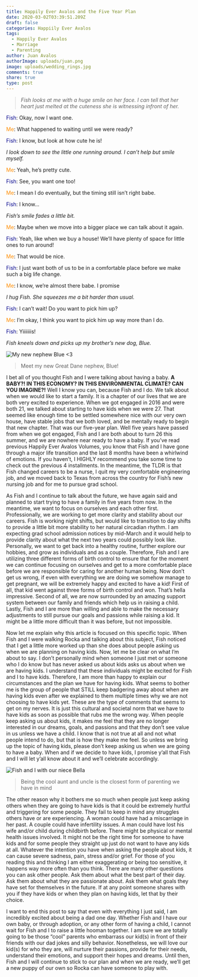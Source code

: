 ```yaml
---
title: Happily Ever Avalos and the Five Year Plan
date: 2020-03-02T03:39:51.209Z
draft: false
categories: Happiily Ever Avalos
tags:
  - Happily Ever Avalos
  - Marriage
  - Parenting
author: Juan Avalos
authorImage: uploads/juan.png
image: uploads/wedding_rings.jpg
comments: true
share: true
type: post
---
```

> *Fish looks at me with a huge smile on her face. I can tell that her heart just melted at the cuteness she is witnessing infront of her.*

<span style="color:darkblue">Fish</span>: Okay, now I want one.

<span style="color:darkorange">Me</span>: What happened to waiting until we were ready?

<span style="color:darkblue">Fish</span>: I know, but look at how cute he is!

*I look down to see the little one running around. I can’t help but smile myself.*

<span style="color:darkorange">Me</span>: Yeah, he’s pretty cute.

<span style="color:darkblue">Fish</span>: See, you want one too!

<span style="color:darkorange">Me</span>: I mean I do eventually, but the timing still isn’t right babe.

<span style="color:darkblue">Fish</span>: I know…

*Fish’s smile fades a little bit.*

<span style="color:darkorange">Me</span>: Maybe when we move into a bigger place we can talk about it again.

<span style="color:darkblue">Fish</span>: Yeah, like when we buy a house! We’ll have plenty of space for little ones to run around!

<span style="color:darkorange">Me</span>: That would be nice.

<span style="color:darkblue">Fish</span>: I just want both of us to be in a comfortable place before we make such a big life change.

<span style="color:darkorange">Me</span>: I know, we’re almost there babe. I promise

*I hug Fish. She squeezes me a bit harder than usual.*

<span style="color:darkblue">Fish</span>: I can’t wait! Do you want to pick him up?

<span style="color:darkorange">Me</span>: I’m okay, I think you want to pick him up way more than I do.

<span style="color:darkblue">Fish</span>: Yiiiiiiis!

*Fish kneels down and picks up my brother’s new dog, Blue.*



![My new nephew Blue <3](/uploads/blue_puppy.jpg "My new nephew Blue <3")

> Meet my new Great Dane nephew, Blue! 

I bet all of you thought Fish and I were talking about having a baby. **A BABY?! IN THIS ECONOMY? IN THIS ENVIRONMENTAL CLIMATE? CAN YOU IMAGINE?!** Well I know you can, because Fish and I do. We talk about when we would like to start a family. It is a chapter of our lives that we are both very excited to experience. When we got engaged in 2016 and were both 21, we talked about starting to have kids when we were 27. That seemed like enough time to be settled somewhere nice with our very own house, have stable jobs that we both loved, and be mentally ready to begin that new chapter. That was our five-year plan. Well five years have passed from when we got engaged, Fish and I are both about to turn 26 this summer, and we are nowhere near ready to have a baby. If you’ve read previous Happily Ever Avalos Volumes, you know that Fish and I have gone through a major life transition and the last 8 months have been a whirlwind of emotions. If you haven’t, I HIGHLY recommend you take some time to check out the previous 4 installments. In the meantime, the TLDR is that Fish changed careers to be a nurse, I quit my very comfortable engineering job, and we moved back to Texas from across the country for Fish’s new nursing job and for me to pursue grad school.

As Fish and I continue to talk about the future, we have again said and planned to start trying to have a family in five years from now. In the meantime, we want to focus on ourselves and each other first. Professionally, we are working to get more clarity and stability about our careers. Fish is working night shifts, but would like to transition to day shifts to provide a little bit more stability to her natural circadian rhythm. I am expecting grad school admission notices by mid-March and it would help to provide clarity about what the next two years could possibly look like. Personally, we want to get back into a healthy routine, further explore our hobbies, and grow as individuals and as a couple. Therefore, Fish and I are utilizing three different forms of birth control to ensure that for the moment we can continue focusing on ourselves and get to a more comfortable place before we are responsible for caring for another human being. Now don’t get us wrong, if even with everything we are doing we somehow manage to get pregnant, we will be extremely happy and excited to have a kid! First of all, that kid went against three forms of birth control and won. That’s hella impressive. Second of all, we are now surrounded by an amazing support system between our family and friends which help us in raising a child. Lastly, Fish and I are more than willing and able to make the necessary adjustments to still pursue our goals and passions while raising a kid. It might be a little more difficult than it was before, but not impossible. 

Now let me explain why this article is focused on this specific topic. When Fish and I were walking Rocka and talking about this subject, Fish noticed that I get a little more worked up than she does about people asking us when we are planning on having kids. Now, let me be clear on what I’m about to say. I don’t personally mind when someone I just met or someone who I do know but has never asked us about kids asks us about when we are having kids. I understand that these individuals might be excited for Fish and I to have kids. Therefore, I am more than happy to explain our circumstances and the plan we have for having kids. What seems to bother me is the group of people that STILL keep badgering away about when are having kids even after we explained to them multiple times why we are not choosing to have kids yet. These are the type of comments that seems to get on my nerves. It is just this cultural and societal norm that we have to have kids as soon as possible that rubs me the wrong way. When people keep asking us about kids, it makes me feel that they are no longer interested in our dreams, goals, and passions and that they don’t see value in us unless we have a child. I know that is not true at all and not what people intend to do, but that is how they make me feel. So unless we bring up the topic of having kids, please don’t keep asking us when we are going to have a baby. When and if we decide to have kids, I promise y’all that Fish and I will let y’all know about it and we’ll celebrate accordingly.



![Fish and I with our niece Bella](/uploads/juan_fish_bella.jpg "Fish and I with our niece Bella")

> Being the cool aunt and uncle is the closest form of parenting we have in mind

The other reason why it bothers me so much when people just keep asking others when they are going to have kids is that it could be extremely hurtful and triggering for some people. They fail to keep in mind any struggles others have or are experiencing. A woman could have had a miscarriage in her past. A couple could have infertility issues. A man could have lost his wife and/or child during childbirth before. There might be physical or mental health issues involved. It might not be the right time for someone to have kids and for some people they straight up just do not want to have any kids at all. Whatever the intention you have when asking the people about kids, it can cause severe sadness, pain, stress and/or grief. For those of you reading this and thinking I am either exaggerating or being too sensitive, it happens way more often than you think. There are many other questions you can ask other people. Ask them about what the best part of their day. Ask them about what they are passionate about. Ask them what goals they have set for themselves in the future. If at any point someone shares with you if they have kids or when they plan on having kids, let that by their choice.

I want to end this post to say that even with everything I just said, I am incredibly excited about being a dad one day. Whether Fish and I have our own baby, or through adoption, or any other form of having a child, I cannot wait for Fish and I to raise a little hooman together. I am sure we are totally going to be those “cool” parents who embarrass our kid(s) in front of their friends with our dad jokes and silly behavior. Nonetheless, we will love our kid(s) for who they are, will nurture their passions, provide for their needs, understand their emotions, and support their hopes and dreams. Until then, Fish and I will continue to stick to our plan and when we are ready, we’ll get a new puppy of our own so Rocka can have someone to play with.
